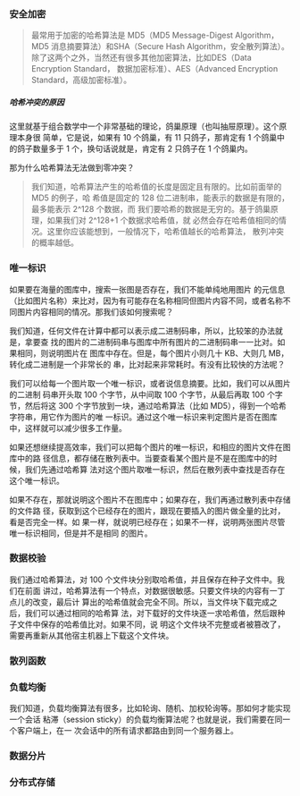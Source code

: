 ### 安全加密

>最常用于加密的哈希算法是
MD5（MD5 Message-Digest Algorithm，MD5 消息摘要算法）和SHA（Secure Hash
Algorithm，安全散列算法）。除了这两个之外，当然还有很多其他加密算法，比如DES（Data Encryption Standard，
数据加密标准）、AES（Advanced Encryption Standard，高级加密标准）。
> 
> 


##### 哈希冲突的原因


这里就基于组合数学中一个非常基础的理论，鸽巢原理（也叫抽屉原理）。这个原理本身很
简单，它是说，如果有 10 个鸽巢，有 11 只鸽子，那肯定有 1 个鸽巢中的鸽子数量多于 1
个，换句话说就是，肯定有 2 只鸽子在 1 个鸽巢内。

那为什么哈希算法无法做到零冲突？

>我们知道，哈希算法产生的哈希值的长度是固定且有限的。比如前面举的 MD5 的例子，哈
希值是固定的 128 位二进制串，能表示的数据是有限的，最多能表示 2^128 个数据，而
我们要哈希的数据是无穷的。基于鸽巢原理，如果我们对 2^128+1 个数据求哈希值，就
必然会存在哈希值相同的情况。这里你应该能想到，一般情况下，哈希值越长的哈希算法，
散列冲突的概率越低。
> 
> 
### 唯一标识


如果要在海量的图库中，搜索一张图是否存在，我们不能单纯地用图片
的元信息（比如图片名称）来比对，因为有可能存在名称相同但图片内容不同，或者名称不
同图片内容相同的情况。那我们该如何搜索呢？


我们知道，任何文件在计算中都可以表示成二进制码串，所以，比较笨的办法就是，拿要查
找的图片的二进制码串与图库中所有图片的二进制码串一一比对。如果相同，则说明图片在
图库中存在。但是，每个图片小则几十 KB、大则几 MB，转化成二进制是一个非常长的
串，比对起来非常耗时。有没有比较快的方法呢？

我们可以给每一个图片取一个唯一标识，或者说信息摘要。比如，我们可以从图片的二进制
码串开头取 100 个字节，从中间取 100 个字节，从最后再取 100 个字节，然后将这 300
个字节放到一块，通过哈希算法（比如 MD5），得到一个哈希字符串，用它作为图片的唯
一标识。通过这个唯一标识来判定图片是否在图库中，这样就可以减少很多工作量。

如果还想继续提高效率，我们可以把每个图片的唯一标识，和相应的图片文件在图库中的路
径信息，都存储在散列表中。当要查看某个图片是不是在图库中的时候，我们先通过哈希算
法对这个图片取唯一标识，然后在散列表中查找是否存在这个唯一标识。

如果不存在，那就说明这个图片不在图库中；如果存在，我们再通过散列表中存储的文件路
径，获取到这个已经存在的图片，跟现在要插入的图片做全量的比对，看是否完全一样。如
果一样，就说明已经存在；如果不一样，说明两张图片尽管唯一标识相同，但是并不是相同
的图片。

### 数据校验

我们通过哈希算法，对 100 个文件块分别取哈希值，并且保存在种子文件中。我们在前面
讲过，哈希算法有一个特点，对数据很敏感。只要文件块的内容有一丁点儿的改变，最后计
算出的哈希值就会完全不同。所以，当文件块下载完成之后，我们可以通过相同的哈希算
法，对下载好的文件块逐一求哈希值，然后跟种子文件中保存的哈希值比对。如果不同，说
明这个文件块不完整或者被篡改了，需要再重新从其他宿主机器上下载这个文件块。


### 散列函数


### 负载均衡

我们知道，负载均衡算法有很多，比如轮询、随机、加权轮询等。那如何才能实现一个会话
粘滞（session sticky）的负载均衡算法呢？也就是说，我们需要在同一个客户端上，在一
次会话中的所有请求都路由到同一个服务器上。


### 数据分片

### 分布式存储